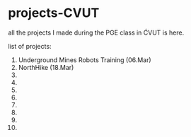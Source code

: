 # projects-CVUT
all the projects I made during the PGE class in ĆVUT is here.

list of projects:
  1. Underground Mines Robots Training (06.Mar)
  2. NorthHike (18.Mar)
  3.
  4.
  5.
  6.
  7.
  8.
  9.
  10.
 
 
  
